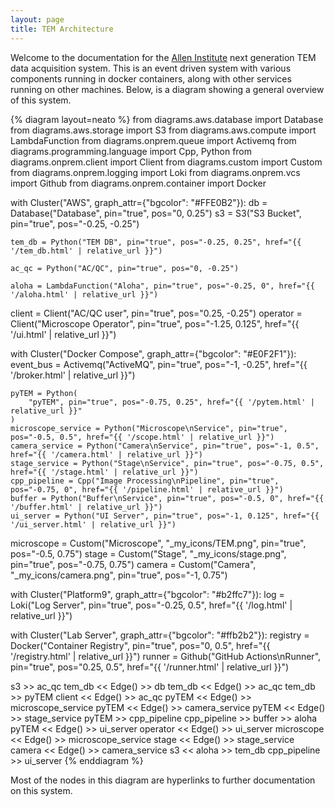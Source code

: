 ```yaml
---
layout: page
title: TEM Architecture
---
```


Welcome to the documentation for the [Allen Institute](https://alleninstitute.org/) next generation TEM data acquisition system.
This is an event driven system with various components running in docker containers, along with other services running on other machines.
Below, is a diagram showing a general overview of this system.

{% diagram layout=neato %}
from diagrams.aws.database import Database
from diagrams.aws.storage import S3
from diagrams.aws.compute import LambdaFunction
from diagrams.onprem.queue import Activemq
from diagrams.programming.language import Cpp, Python
from diagrams.onprem.client import Client
from diagrams.custom import Custom
from diagrams.onprem.logging import Loki
from diagrams.onprem.vcs import Github
from diagrams.onprem.container import Docker

with Cluster("AWS", graph_attr={"bgcolor": "#FFE0B2"}):
    db = Database("Database", pin="true", pos="0, 0.25")
    s3 = S3("S3 Bucket", pin="true", pos="-0.25, -0.25")

    tem_db = Python("TEM DB", pin="true", pos="-0.25, 0.25", href="{{ '/tem_db.html' | relative_url }}")

    ac_qc = Python("AC/QC", pin="true", pos="0, -0.25")

    aloha = LambdaFunction("Aloha", pin="true", pos="-0.25, 0", href="{{ '/aloha.html' | relative_url }}")

client = Client("AC/QC user", pin="true", pos="0.25, -0.25")
operator = Client("Microscope Operator", pin="true", pos="-1.25, 0.125", href="{{ '/ui.html' | relative_url }}")

with Cluster("Docker Compose", graph_attr={"bgcolor": "#E0F2F1"}):
    event_bus = Activemq("ActiveMQ", pin="true", pos="-1, -0.25", href="{{ '/broker.html' | relative_url }}")

    pyTEM = Python(
        "pyTEM", pin="true", pos="-0.75, 0.25", href="{{ '/pytem.html' | relative_url }}"
    )
    microscope_service = Python("Microscope\nService", pin="true", pos="-0.5, 0.5", href="{{ '/scope.html' | relative_url }}")
    camera_service = Python("Camera\nService", pin="true", pos="-1, 0.5", href="{{ '/camera.html' | relative_url }}")
    stage_service = Python("Stage\nService", pin="true", pos="-0.75, 0.5", href="{{ '/stage.html' | relative_url }}")
    cpp_pipeline = Cpp("Image Processing\nPipeline", pin="true", pos="-0.75, 0", href="{{ '/pipeline.html' | relative_url }}")
    buffer = Python("Buffer\nService", pin="true", pos="-0.5, 0", href="{{ '/buffer.html' | relative_url }}")
    ui_server = Python("UI Server", pin="true", pos="-1, 0.125", href="{{ '/ui_server.html' | relative_url }}")

microscope = Custom("Microscope", "_my_icons/TEM.png", pin="true", pos="-0.5, 0.75")
stage = Custom("Stage", "_my_icons/stage.png", pin="true", pos="-0.75, 0.75")
camera = Custom("Camera", "_my_icons/camera.png", pin="true", pos="-1, 0.75")

with Cluster("Platform9", graph_attr={"bgcolor": "#b2ffc7"}):
    log = Loki("Log Server", pin="true", pos="-0.25, 0.5", href="{{ '/log.html' | relative_url }}")

with Cluster("Lab Server", graph_attr={"bgcolor": "#ffb2b2"}):
    registry = Docker("Container Registry", pin="true", pos="0, 0.5", href="{{ '/registry.html' | relative_url }}")
    runner = Github("GitHub Actions\nRunner", pin="true", pos="0.25, 0.5", href="{{ '/runner.html' | relative_url }}")

s3 >> ac_qc
tem_db << Edge() >> db
tem_db << Edge() >> ac_qc
tem_db >> pyTEM
client << Edge() >> ac_qc
pyTEM << Edge() >> microscope_service
pyTEM << Edge() >> camera_service
pyTEM << Edge() >> stage_service
pyTEM >> cpp_pipeline
cpp_pipeline >> buffer >> aloha
pyTEM << Edge() >> ui_server
operator << Edge() >> ui_server
microscope << Edge() >> microscope_service
stage << Edge() >> stage_service
camera << Edge() >> camera_service
s3 << aloha >> tem_db
cpp_pipeline >> ui_server
{% enddiagram %}

Most of the nodes in this diagram are hyperlinks to further documentation on this system.